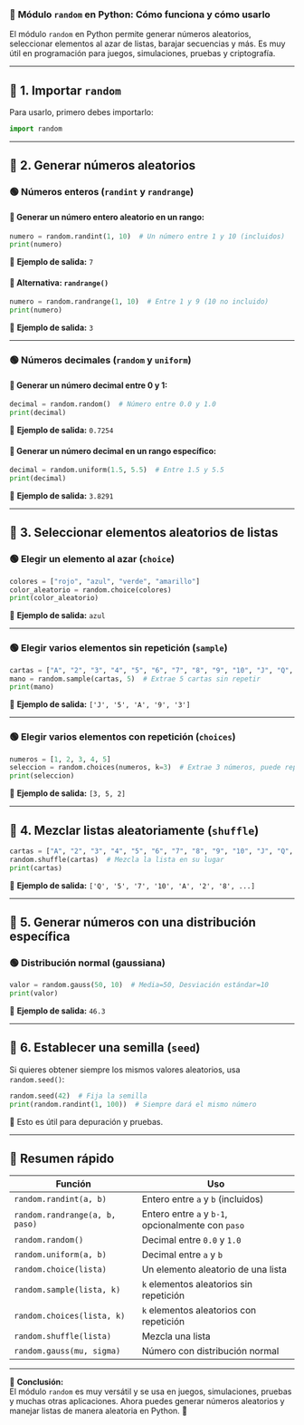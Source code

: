 ### 🎲 **Módulo `random` en Python: Cómo funciona y cómo usarlo**  

El módulo `random` en Python permite generar números aleatorios, seleccionar elementos al azar de listas, barajar secuencias y más. Es muy útil en programación para juegos, simulaciones, pruebas y criptografía.

---

## 🔹 **1. Importar `random`**
Para usarlo, primero debes importarlo:
```python
import random
```

---

## 🔹 **2. Generar números aleatorios**

### 🟢 **Números enteros (`randint` y `randrange`)**
#### 📌 Generar un número entero aleatorio en un rango:
```python
numero = random.randint(1, 10)  # Un número entre 1 y 10 (incluidos)
print(numero)
```
📌 **Ejemplo de salida:** `7`

#### 📌 Alternativa: `randrange()`
```python
numero = random.randrange(1, 10)  # Entre 1 y 9 (10 no incluido)
print(numero)
```
📌 **Ejemplo de salida:** `3`

---

### 🟢 **Números decimales (`random` y `uniform`)**
#### 📌 Generar un número decimal entre 0 y 1:
```python
decimal = random.random()  # Número entre 0.0 y 1.0
print(decimal)
```
📌 **Ejemplo de salida:** `0.7254`

#### 📌 Generar un número decimal en un rango específico:
```python
decimal = random.uniform(1.5, 5.5)  # Entre 1.5 y 5.5
print(decimal)
```
📌 **Ejemplo de salida:** `3.8291`

---

## 🔹 **3. Seleccionar elementos aleatorios de listas**
### 🟢 **Elegir un elemento al azar (`choice`)**
```python
colores = ["rojo", "azul", "verde", "amarillo"]
color_aleatorio = random.choice(colores)
print(color_aleatorio)
```
📌 **Ejemplo de salida:** `azul`

---

### 🟢 **Elegir varios elementos sin repetición (`sample`)**
```python
cartas = ["A", "2", "3", "4", "5", "6", "7", "8", "9", "10", "J", "Q", "K"]
mano = random.sample(cartas, 5)  # Extrae 5 cartas sin repetir
print(mano)
```
📌 **Ejemplo de salida:** `['J', '5', 'A', '9', '3']`

---

### 🟢 **Elegir varios elementos con repetición (`choices`)**
```python
numeros = [1, 2, 3, 4, 5]
seleccion = random.choices(numeros, k=3)  # Extrae 3 números, puede repetir
print(seleccion)
```
📌 **Ejemplo de salida:** `[3, 5, 2]`

---

## 🔹 **4. Mezclar listas aleatoriamente (`shuffle`)**
```python
cartas = ["A", "2", "3", "4", "5", "6", "7", "8", "9", "10", "J", "Q", "K"]
random.shuffle(cartas)  # Mezcla la lista en su lugar
print(cartas)
```
📌 **Ejemplo de salida:** `['Q', '5', '7', '10', 'A', '2', '8', ...]`

---

## 🔹 **5. Generar números con una distribución específica**
### 🟢 **Distribución normal (gaussiana)**
```python
valor = random.gauss(50, 10)  # Media=50, Desviación estándar=10
print(valor)
```
📌 **Ejemplo de salida:** `46.3`

---

## 🔹 **6. Establecer una semilla (`seed`)**
Si quieres obtener siempre los mismos valores aleatorios, usa `random.seed()`:
```python
random.seed(42)  # Fija la semilla
print(random.randint(1, 100))  # Siempre dará el mismo número
```
📌 Esto es útil para depuración y pruebas.

---

## **🔹 Resumen rápido**
| **Función**           | **Uso** |
|----------------------|---------------------------|
| `random.randint(a, b)` | Entero entre `a` y `b` (incluidos) |
| `random.randrange(a, b, paso)` | Entero entre `a` y `b-1`, opcionalmente con `paso` |
| `random.random()` | Decimal entre `0.0` y `1.0` |
| `random.uniform(a, b)` | Decimal entre `a` y `b` |
| `random.choice(lista)` | Un elemento aleatorio de una lista |
| `random.sample(lista, k)` | `k` elementos aleatorios sin repetición |
| `random.choices(lista, k)` | `k` elementos aleatorios con repetición |
| `random.shuffle(lista)` | Mezcla una lista |
| `random.gauss(mu, sigma)` | Número con distribución normal |

---

🔹 **Conclusión:**  
El módulo `random` es muy versátil y se usa en juegos, simulaciones, pruebas y muchas otras aplicaciones. Ahora puedes generar números aleatorios y manejar listas de manera aleatoria en Python. 🚀